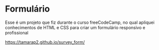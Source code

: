 # Formulário
Esse é um projeto que fiz durante o curso freeCodeCamp, no qual apliquei conhecimentos de HTML e CSS para criar um formulário responsivo e profissional

https://tamarap2.github.io/survey_form/
